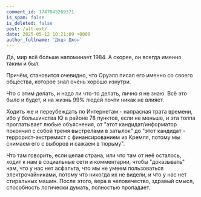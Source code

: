 ```yaml
---
comment_id: 1747045269371
is_spam: false
is_deleted: false
post: /alt-ext/
date: 2025-05-12 10:21:09 +0000
author_fullname: 'Дядя Джон'
---
```


Да, мир всё больше напоминает 1984. А скорее, он всегда именно таким и был.

Причём, становится очевидно, что Оруэлл писал его именно со своего общества, которое знал очень хорошо изнутри.

Что с этим делать, и надо ли что-то делать, лично я не знаю. Всё это было и будет, и на жизнь 99% людей почти никак не влияет.

Ходить же и переубеждать по Интернетам - напрасная трата времени, ибо у большинства IQ в районе 78 пунктов, если не меньше, и эта толпа проглатывает любые объяснения, от "этот кандидат/информатор покончил с собой тремя выстрелами в затылок" до "этот кандидат - террорист-экстремист с финансированием из Кремля, потому мы снимаем его с выборов и сажаем в тюрьму".

Что там говорить, если целая страна, или что там от неё осталось, ходит к нам в социальные сети и комментарии, чтобы "доказывать" нам, что у нас нет асфальта, что мы не умеем пользоваться электрочайниками, потому что никогда их не видели, и что у нас нет стиральных машин. После этого, вера в человечество, здравый смысл, способность логически думать, полностью пропадает.
